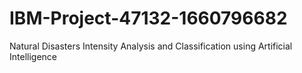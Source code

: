 # IBM-Project-47132-1660796682
Natural Disasters Intensity Analysis and Classification using Artificial Intelligence